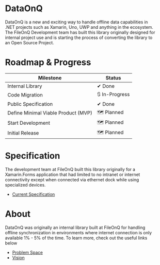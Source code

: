 # DataOnQ
DataOnQ is a new and exciting way to handle offline data capabilities in .NET projects such as Xamarin, Uno, UWP and anything in the ecosystem. The FileOnQ Development team has built this library originally designed for internal project use and is starting the process of converting the library to an Open Source Project.

# Roadmap & Progress

| Milestone                           | Status             |
|-------------------------------------|--------------------|
| Internal Library                    | ✔ Done             |
| Code Migration                      | 🔃 In-Progress     |
| Public Specification                | ✔ Done     |
| Define Minimal Viable Product (MVP) | 🗺 Planned         |
| Start Development                   | 🗺 Planned         |
| Initial Release                     | 🗺 Planned         |



# Specification
The development team at FileOnQ built this library originally for a Xamarin.Forms application that had limited to no intranet or internet connectivity except when connected via ethernet dock while using specialized devices. 

* [Current Specification](SPECIFICATION.md)

# About
DataOnQ was originally an internal library built at FileOnQ for handling offline synchronization in environments where internet connection is only available 1% - 5% of the time. To learn more, check out the useful links below

* [Problem Space](PROBLEM_SPACE.md)
* [Vision](VISION.md)
